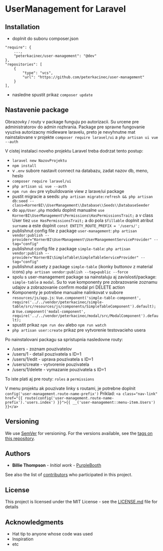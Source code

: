 # UserManagement for Laravel

## Installation

- doplnit do suboru composer.json
```
"require": {
    ...,
    "peterkacinec/user-management": "@dev"
},
"repositories": [
    {
        "type": "vcs",
        "url": "https://github.com/peterkacinec/user-management"
    }
],
```

- nasledne spustit prikaz `composer update`

## Nastavenie package

Obrazovky / routy v package funguju po autorizacii. Su urcene pre 
administratorov do admin rozhrania. Package pre spravne fungovanie
vyuziva autorizacny midleware laravelu, preto je nevyhnutne mat nainstalovane
v projekte `composer require laravel/ui` a `php artisan ui vue --auth`

V cistej instalaci noveho projektu Laravel treba dodrzat tento postup:

- `laravel new NazovProjektu`
- `npm install`
- v `.env` subore nastavit connect na databazu, zadat nazov db, meno, heslo
- `composer require laravel/ui`
- `php artisan ui vue --auth`
- `npm run dev` pre vybuildovanie view z larave/ui package
- pustit migracie a seeds:  `php artisan migrate:refresh && php artisan db:seed --class=KornerBI\\UserManagement\\Database\\Seeds\\DatabaseSeeder`
- do `app/User.php` modelu doplnit manualne `use KornerBI\UserManagement\Permissions\HasPermissionsTrait;` 
a v class User tiez `use HasPermissionsTrait;` a do pola `$fillable` doplnit atribut `surname`
a este doplnit `const ENTITY_ROUTE_PREFIX = '/users/';`
- publishnut config file z package `user-management`: `php artisan vendor:publish --provider="KornerBI\UserManagement\UserManagementServiceProvider" --tag="config"`
- publishnut config file z package `simple-table`: `php artisan vendor:publish --provider="KornerBI\SimpleTable\SimpleTableServiceProvider" --tag="config"`
- publishnut assety z package `simple-table` (ikonky buttonov z material icons) `php artisan vendor:publish --tag=public --force`
- spolu s user-management package sa nainstaluju aj zavislosti/package: `simple-table` a `modal`. Su to vue komponenty pre zobrazovanie zoznamu udajov a zobrazovanie confirm modal pri DELETE action
- Komponenty je potrebne manualne nalinkovat v subore `resources/js/app.js`: 
`Vue.component('simple-table-component', require('../../vendor/peterkacinec/simple-table/src/resources/js/components/SimpleTableComponent').default);` 
a `Vue.component('modal-component', require('../../vendor/peterkacinec/modal/src/ModalComponent').default);`
- spustit prikaz `npm run dev` alebo `npm run watch`
- `php artisan user:create` prikaz pre vytvorenie testovacieho usera

Po nainstalovani packagu sa spristupnia nasledovne routy:
- /users - zoznam pouzivatelov
- /users/1 - detail pouzivatela s ID=1
- /users/1/edit - uprava pouzivatela s ID=1
- /users/create - vytvorenie pouzivatela
- /users/1/delete - vymazanie pouzivatela s ID=1

To iste plati aj pre routy: `roles` a `permissions`

V menu projektu ak pouzivate linky s routami, je potrebne doplnit `config('user-management.route-name-prefix')`
Priklad: `<a class="nav-link" href="{{ route(config('user-management.route-name-prefix').'users.index') }}">{{ __('user-management::menu-item.Users') }}</a>`

## Versioning

We use [SemVer](http://semver.org/) for versioning. For the versions available, see the [tags on this repository](https://github.com/your/project/tags). 

## Authors

* **Billie Thompson** - *Initial work* - [PurpleBooth](https://github.com/PurpleBooth)

See also the list of [contributors](https://github.com/your/project/contributors) who participated in this project.

## License

This project is licensed under the MIT License - see the [LICENSE.md](LICENSE.md) file for details

## Acknowledgments

* Hat tip to anyone whose code was used
* Inspiration
* etc

